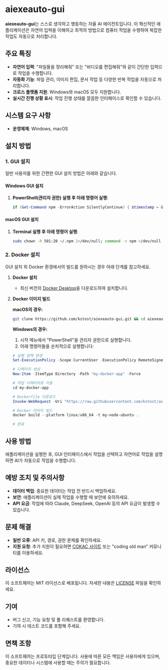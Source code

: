 # aiexeauto-gui

**aiexeauto-gui**는 스스로 생각하고 행동하는 자율 AI 에이전트입니다. 이 혁신적인 애플리케이션은 자연어 입력을 이해하고 최적의 방법으로 컴퓨터 작업을 수행하여 복잡한 작업도 자동으로 처리합니다.

## 주요 특징

- **자연어 입력**: "파일들을 정리해줘" 또는 "비디오를 편집해줘"와 같이 간단한 입력으로 작업을 수행합니다.
- **자동화 기능**: 파일 관리, 이미지 편집, 문서 작업 등 다양한 반복 작업을 자동으로 처리합니다.
- **크로스 플랫폼 지원**: Windows와 macOS 모두 지원합니다.
- **실시간 진행 상황 표시**: 작업 진행 상태를 깔끔한 인터페이스로 확인할 수 있습니다.

## 시스템 요구 사항

- **운영체제**: Windows, macOS

## 설치 방법

### 1. GUI 설치

일반 사용자를 위한 간편한 GUI 설치 방법은 아래와 같습니다.

#### Windows GUI 설치
1. **PowerShell(관리자 권한) 실행 후 아래 명령어 실행**:
   ```powershell
   if (Get-Command npm -ErrorAction SilentlyContinue) { $timestamp = Get-Date -Format "yyyyMMddHHmmss"; $folderName = "_aiexeauto-gui_project_$timestamp"; $desktopPath = [System.IO.Path]::Combine([System.Environment]::GetFolderPath('Desktop'), $folderName); New-Item -ItemType Directory -Path $desktopPath -Force; if (Test-Path $desktopPath) { Set-Location -Path $desktopPath; Invoke-WebRequest -Uri "https://github.com/kstost/aiexeauto-gui/archive/refs/heads/main.zip" -OutFile "__aiexeauto-gui_project__.zip" -ErrorAction Stop; if (Test-Path "__aiexeauto-gui_project__.zip") { Expand-Archive -Path "__aiexeauto-gui_project__.zip" -DestinationPath "."; Set-Location -Path "aiexeauto-gui-main"; npm i; if ($?) { npm run build; if ($?) { ii "dist"; ii "dist\\aiexeauto Setup*.exe" } } } } } else { Write-Output "npm is not installed. Please download and install it from https://nodejs.org." }
   ```

#### macOS GUI 설치
1. **Terminal 실행 후 아래 명령어 실행**:
   ```bash
   sudo chown -R 501:20 ~/.npm 2>/dev/null; command -v npm >/dev/null 2>&1 && { timestamp=$(date +%Y%m%d%H%M%S) && cd ~/Downloads && mkdir "_aiexeauto-gui_project_$timestamp" && cd "_aiexeauto-gui_project_$timestamp" && git clone https://github.com/kstost/aiexeauto-gui && cd aiexeauto-gui && npm i && npm run build && open dist/aiexeauto-*.dmg; } || { echo "npm is not installed. Please download and install it from https://nodejs.org."; }
   ```

### 2. Docker 설치

GUI 설치 외 Docker 환경에서의 빌드를 원하시는 경우 아래 단계를 참고하세요.

1. **Docker 설치**
   - 최신 버전의 [Docker Desktop](https://www.docker.com/)을 다운로드하여 설치합니다.

2. **Docker 이미지 빌드**

   **macOS의 경우:**
   ```bash
   git clone https://github.com/kstost/aiexeauto-gui.git && cd aiexeauto-gui/my-docker-app && docker build --platform linux/x86_64 -t my-node-ubuntu .
   ```

   **Windows의 경우:**
   1) 시작 메뉴에서 "PowerShell"을 관리자 권한으로 실행합니다.  
   2) 아래 명령어들을 순차적으로 실행합니다:
   ```powershell
   # 실행 정책 변경
   Set-ExecutionPolicy -Scope CurrentUser -ExecutionPolicy RemoteSigned -Force

   # 디렉터리 생성
   New-Item -ItemType Directory -Path "my-docker-app" -Force

   # 작업 디렉터리로 이동
   cd my-docker-app

   # Dockerfile 다운로드
   Invoke-WebRequest -Uri "https://raw.githubusercontent.com/kstost/aiexeauto-gui/refs/heads/main/my-docker-app/Dockerfile" -OutFile "Dockerfile"

   # Docker 이미지 빌드
   docker build --platform linux/x86_64 -t my-node-ubuntu .

   # 완료
   ```

## 사용 방법

애플리케이션을 실행한 후, GUI 인터페이스에서 작업을 선택하고 자연어로 작업을 설명하면 AI가 자동으로 작업을 수행합니다.

## 예방 조치 및 주의사항

- **데이터 백업**: 중요한 데이터는 작업 전 반드시 백업하세요.
- **보안**: 애플리케이션이 실제 작업을 수행할 때 보안에 유의하세요.
- **API 요금**: 작업에 따라 Claude, DeepSeek, OpenAI 등의 API 요금이 발생할 수 있습니다.

## 문제 해결

- **일반 오류**: API 키, 경로, 권한 문제를 확인하세요.
- **지원 요청**: 추가 지원이 필요하면 [COKAC 사이트](https://cokac.com) 또는 "coding old man" 커뮤니티를 이용하세요.

## 라이선스

이 소프트웨어는 MIT 라이선스로 배포됩니다. 자세한 내용은 [LICENSE](LICENSE) 파일을 확인하세요.

## 기여

- 버그 신고, 기능 요청 및 풀 리퀘스트를 환영합니다.
- 기여 시 테스트 코드를 포함해 주세요.

## 면책 조항

이 소프트웨어는 프로토타입 단계입니다. 사용에 따른 모든 책임은 사용자에게 있으며, 중요한 데이터나 시스템에 사용할 때는 주의가 필요합니다.

